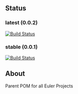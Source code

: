 ## Status
### latest (0.0.2)
[![Build Status](https://ci.eulerproject.io/job/euler-parent-latest/badge/icon)](https://ci.eulerproject.io/job/euler-parent-latest)

### stable (0.0.1)
[![Build Status](https://ci.eulerproject.io/job/euler-parent-stable/badge/icon)](https://ci.eulerproject.io/job/euler-parent-stable)

## About
Parent POM for all Euler Projects
